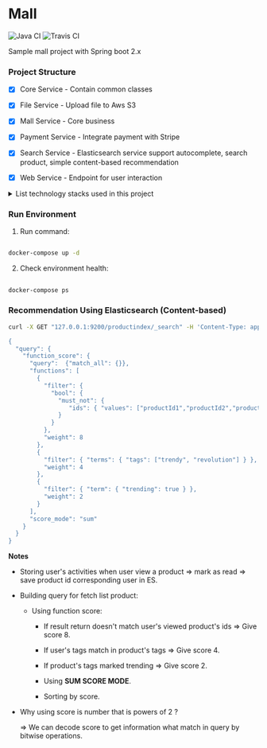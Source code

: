 # Mall
![Java CI](https://github.com/uuhnaut69/mall/workflows/Java%20CI/badge.svg)
![Travis CI](https://travis-ci.com/uuhnaut69/mall-sample.svg?branch=master)

Sample mall project with Spring boot 2.x

<h3>Project Structure</h3>

- [x] Core Service - Contain common classes

- [x] File Service - Upload file to Aws S3

- [x] Mall Service - Core business

- [x] Payment Service - Integrate payment with Stripe

- [x] Search Service - Elasticsearch service support autocomplete, search product, simple content-based recommendation

- [x] Web Service - Endpoint for user interaction

<details>
 <summary> List technology stacks used in this project </summary> 
 <p>
  
   - Spring Boot Framework 2.x (JPA, Security, ...)
   
   - Postgres 10

   - Mapstruct (Bean mapping)

   - Lombok

   - Java stripe (Payment method)

   - Jwt

   - Spring boot mail

   - CDC Embedded Debezium Postgres

   - Elasticsearch (Jest client + ES v6.8.1)

   - Spring cache caffeine
   
   - AWS S3
   
   - Swagger 2
   
   ------ Updating -------
 </p>
</details> 

<h3>Run Environment</h3>

1. Run command:

  ``` bash
  
  docker-compose up -d
  ```

2. Check environment health:

  ```bash
    
  docker-compose ps
```

<h3>Recommendation Using Elasticsearch (Content-based)</h3>

```bash
curl -X GET "127.0.0.1:9200/productindex/_search" -H 'Content-Type: application/json' -d'

{
  "query": {
    "function_score": {
      "query":  {"match_all": {}},
      "functions": [
        {
          "filter": { 
            "bool": {
              "must_not": {
                 "ids": { "values": ["productId1","productId2","productId3"] }
              }
            }
          },
          "weight": 8
        },
        {
          "filter": { "terms": { "tags": ["trendy", "revolution"] } },
          "weight": 4
        },
        {
          "filter": { "term": { "trending": true } },
          "weight": 2
        }
      ],
      "score_mode": "sum"
    }
  }
}
```

**Notes**

 - Storing user's activities when user view a product => mark as read => save product id corresponding user in ES.
 - Building query for fetch list product: 
 
   - Using function score:
   
     - If result return doesn't match user's viewed product's ids => Give score 8.
     
     - If user's tags match in product's tags => Give score 4.
     
     - If product's tags marked trending => Give score 2.
     
     - Using **SUM SCORE MODE**.
     
     - Sorting by score. 
 
 - Why using score is number that is powers of 2 ? 
 
   => We can decode score to get information what match in query by bitwise operations.
